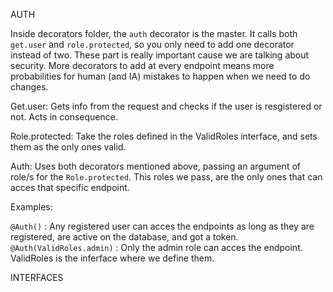 AUTH

Inside decorators folder, the `auth` decorator is the master. It calls both `get.user` and `role.protected`, so you only need to add one decorator instead of two. These part is really important cause we are talking about security. More decorators to add at every endpoint means more probabilities for human (and IA) mistakes to happen when we need to do changes.

Get.user:
Gets info from the request and checks if the user is resgistered or not. Acts in consequence.

Role.protected:
Take the roles defined in the ValidRoles interface, and sets them as the only ones valid.

Auth:
Uses both decorators mentioned above, passing an argument of role/s for the `Role.protected`. This roles we pass, are the only ones that can acces that specific endpoint.

Examples:

`@Auth()` : Any registered user can acces the endpoints as long as they are registered, are active on the database, and got a token.
`@Auth(ValidRoles.admin)` : Only the admin role can acces the endpoint. ValidRoles is the inferface where we define them.


INTERFACES
